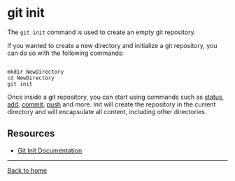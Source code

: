 # git init
The `git init` command is used to create an empty git repository. 

If you wanted to create a new directory and initialize a git repository, you can do so with the following commands: 
```

mkdir NewDirectory
cd NewDirectory
git init
```

Once inside a git repository, you can start using commands such as 
[status](./Status.md),
[add](./Add.md),
[commit](./Commit.md),
[push](./Push.ms)
and more. 
Init will create the repository in the current directory and will encapsulate all content, including other directories. 

## Resources

- [Git Init Documentation](https://git-scm.com/docs/git-init)

---

[Back to home](../README.md)